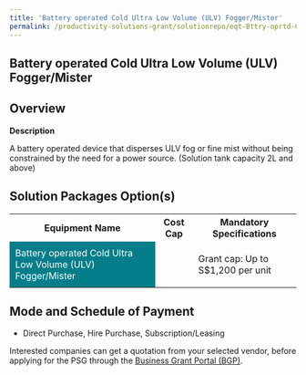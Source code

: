 ```yaml
---
title: 'Battery operated Cold Ultra Low Volume (ULV) Fogger/Mister'
permalink: /productivity-solutions-grant/solutionrepo/eqt-Bttry-oprtd-Cold-Ultr-Low-Volum-ULV-FoggrMstr--Envronmntl-Srvcs
---
```


## Battery operated Cold Ultra Low Volume (ULV) Fogger/Mister

## Overview

**Description**

A battery operated device that disperses ULV fog or fine mist without being constrained by the need for a power source. (Solution tank capacity 2L and above)

## Solution Packages Option(s)

<table>
<tr>
<th><b>Equipment Name</b></th>
<th><b>Cost Cap</b></th>
<th><b>Mandatory Specifications</b></th>
</tr>
<tr>
<td style='padding: 10px; background-color: #037E8A; color: #FFFFFF;'>Battery operated Cold Ultra Low Volume (ULV) Fogger/Mister </td>
<td style='padding: 10px;'></td>
<td style='padding: 10px;'>Grant cap: Up to S$1,200 per unit</td>
</tr>
</table>

## Mode and Schedule of Payment

 - Direct Purchase, Hire Purchase, Subscription/Leasing

Interested companies can get a quotation from your selected vendor, before applying for the PSG through the <a href='https://www.businessgrants.gov.sg/' target='_blank' rel='noopener'>Business Grant Portal (BGP)</a>.

<script src="/jquery/resize-tables.js"></script>
